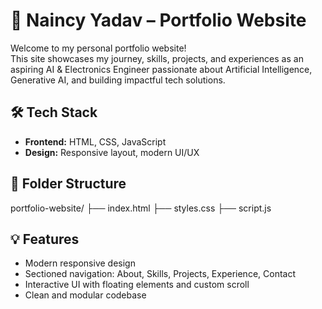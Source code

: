 # 💼 Naincy Yadav – Portfolio Website

Welcome to my personal portfolio website!  
This site showcases my journey, skills, projects, and experiences as an aspiring AI & Electronics Engineer passionate about Artificial Intelligence, Generative AI, and building impactful tech solutions.

## 🛠️ Tech Stack

- **Frontend:** HTML, CSS, JavaScript
- **Design:** Responsive layout, modern UI/UX

## 📁 Folder Structure

portfolio-website/
├── index.html
├── styles.css
├── script.js

## 💡 Features

- Modern responsive design
- Sectioned navigation: About, Skills, Projects, Experience, Contact
- Interactive UI with floating elements and custom scroll
- Clean and modular codebase

